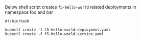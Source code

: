 Below shell script creates `f5-hello-world` related deployments in namespace foo and bar

```
#!/bin/bash

kubectl create -f f5-hello-world-deployment.yaml
kubectl create -f f5-hello-world-service.yaml
```
